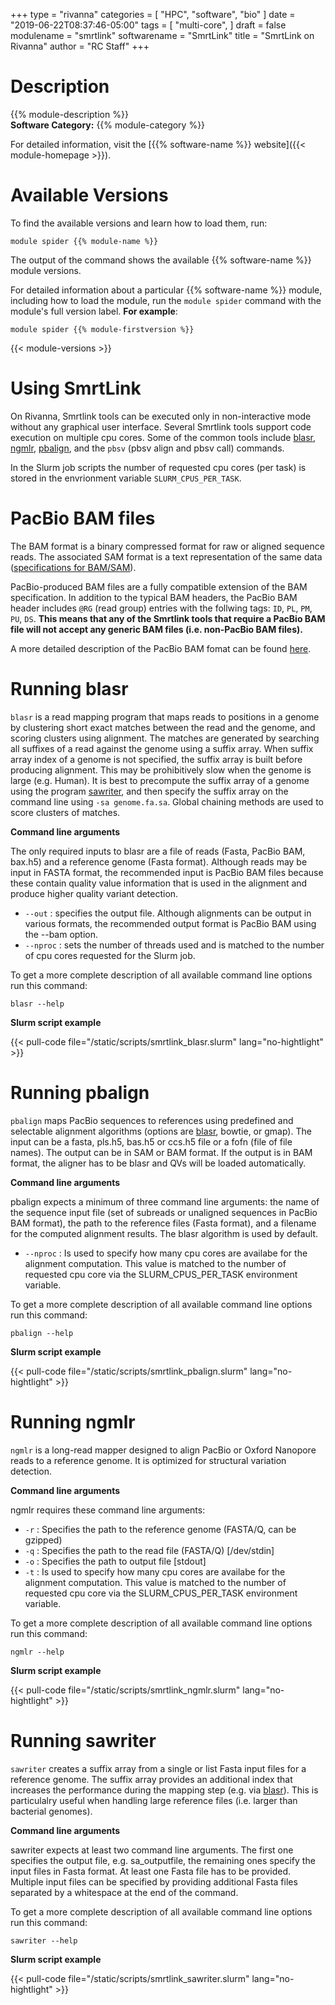 +++
type = "rivanna"
categories = [
  "HPC",
  "software",
  "bio"
]
date = "2019-06-22T08:37:46-05:00"
tags = [
  "multi-core",
]
draft = false
modulename = "smrtlink"
softwarename = "SmrtLink"
title = "SmrtLink on Rivanna"
author = "RC Staff"
+++

# Description
{{% module-description %}}
<br>
**Software Category:** {{% module-category %}}

For detailed information, visit the [{{% software-name %}} website]({{< module-homepage >}}).

# Available Versions
To find the available versions and learn how to load them, run:
```
module spider {{% module-name %}}
```

The output of the command shows the available {{% software-name %}} module versions.

For detailed information about a particular {{% software-name %}} module, including how to load the module, run the `module spider` command with the module's full version label. __For example__:
```
module spider {{% module-firstversion %}}
```

{{< module-versions >}}

# Using SmrtLink
On Rivanna, Smrtlink tools can be executed only in non-interactive mode without any graphical user interface.  Several Smrtlink tools support code execution on multiple cpu cores. Some of the common tools include [blasr](#running-blasr), [ngmlr](#running-ngmlr), [pbalign](#running-pbalign), and the `pbsv` (pbsv align and pbsv call) commands.

In the Slurm job scripts the number of requested cpu cores (per task) is stored in the envrionment variable `SLURM_CPUS_PER_TASK`.

# PacBio BAM files
The BAM format is a binary compressed format for raw or aligned sequence reads. The associated SAM format is a text representation of the same data ([specifications for BAM/SAM](http://samtools.github.io/hts-specs/SAMv1.pdf)).

PacBio-produced BAM files are a fully compatible extension of the BAM specification. In addition to the typical BAM headers, the PacBio BAM header includes `@RG` (read group) entries with the follwing tags: `ID`, `PL`, `PM`, `PU`, `DS`.  **This means that any of the Smrtlink tools that require a PacBio BAM file will not accept any generic BAM files (i.e. non-PacBio BAM files).**

A more detailed description of the PacBio BAM fomat can be found [here](https://pacbiofileformats.readthedocs.io/en/13.0/BAM.html).

# Running blasr
`blasr` is a read mapping program that maps reads to positions in a genome by clustering short exact matches between the read and the genome, and scoring clusters using alignment. The matches are generated by searching all suffixes of a read against the genome using a suffix array. When suffix array index of a genome is not specified, the suffix array is built before producing alignment. This may be prohibitively slow when the genome is large (e.g. Human). It is best to precompute the suffix array of a genome using the program [sawriter](#running-sawriter), and then specify the suffix array on the command line using `-sa genome.fa.sa`. Global chaining methods are used to score clusters of matches.

**Command line arguments**

The only required inputs to blasr are a file of reads (Fasta, PacBio BAM, bax.h5) and a reference genome (Fasta format). Although reads may be input in FASTA format, the recommended input is PacBio BAM files because these contain quality value information that is used in the alignment and produce higher quality variant detection.

* `--out` : specifies the output file. Although alignments can be output in various formats, the recommended output format is PacBio BAM using the --bam option.
* `--nproc`  : sets the number of threads used and is matched to the number of cpu cores requested for the Slurm job.

To get a more complete description of all available command line options run this command:
```
blasr --help
```

**Slurm script example**

{{< pull-code file="/static/scripts/smrtlink_blasr.slurm" lang="no-hightlight" >}}

# Running pbalign
`pbalign` maps PacBio sequences to references using predefined and selectable alignment algorithms (options are [blasr](#running-blasr), bowtie, or gmap).  The input can be a fasta, pls.h5, bas.h5 or ccs.h5 file or a fofn (file of file names).  The output can be in SAM or BAM format.  If the output is in BAM format, the aligner has to be blasr and QVs will be loaded automatically.

**Command line arguments**

pbalign expects a minimum of three command line arguments: the name of the sequence input file (set of subreads or unaligned sequences in PacBio BAM format), the path to the reference files (Fasta format), and a filename for the computed alignment results. The blasr algorithm is used by default.

+ `--nproc` : Is used to specify how many cpu cores are availabe for the alignment computation. This value is matched to the number of requested cpu core via the SLURM_CPUS_PER_TASK environment variable.

To get a more complete description of all available command line options run this command:
```
pbalign --help
```
**Slurm script example**

{{< pull-code file="/static/scripts/smrtlink_pbalign.slurm" lang="no-hightlight" >}}

# Running ngmlr
`ngmlr` is a long-read mapper designed to align PacBio or Oxford Nanopore reads to a reference genome. It is optimized for structural variation detection.

**Command line arguments**

ngmlr requires these command line arguments:

+ `-r` :  Specifies the path to the reference genome (FASTA/Q, can be gzipped)
+ `-q` :  Specifies the path to the read file (FASTA/Q) [/dev/stdin]
+ `-o` :  Specifies the path to output file [stdout]
+ `-t` :  Is used to specify how many cpu cores are availabe for the alignment computation. This value is matched to the number of requested cpu core via the SLURM_CPUS_PER_TASK environment variable.

To get a more complete description of all available command line options run this command:
```
ngmlr --help
```
**Slurm script example**

{{< pull-code file="/static/scripts/smrtlink_ngmlr.slurm" lang="no-hightlight" >}}

# Running sawriter
`sawriter` creates a suffix array from a single or list Fasta input files for a reference genome. The suffix array provides an additional index that increases the performance during the mapping step (e.g. via [blasr](#running-blasr)). This is particulalry useful when handling large reference files (i.e. larger than bacterial genomes).

**Command line arguments**

sawriter expects at least two command line arguments. The first one specifies the output file, e.g. sa_outputfile, the remaining ones specify the input files in Fasta format. At least one Fasta file has to be provided. Multiple input files can be specified by providing additional Fasta files separated by a whitespace at the end of the command.

To get a more complete description of all available command line options run this command:
```
sawriter --help
```
**Slurm script example**

{{< pull-code file="/static/scripts/smrtlink_sawriter.slurm" lang="no-hightlight" >}}
